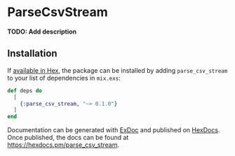 # ParseCsvStream

**TODO: Add description**

## Installation

If [available in Hex](https://hex.pm/docs/publish), the package can be installed
by adding `parse_csv_stream` to your list of dependencies in `mix.exs`:

```elixir
def deps do
  [
    {:parse_csv_stream, "~> 0.1.0"}
  ]
end
```

Documentation can be generated with [ExDoc](https://github.com/elixir-lang/ex_doc)
and published on [HexDocs](https://hexdocs.pm). Once published, the docs can
be found at <https://hexdocs.pm/parse_csv_stream>.

